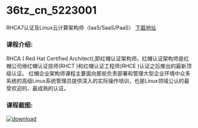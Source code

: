 # 36tz_cn_5223001
RHCA7认证及Linux云计算架构师（IaaS/SaaS/PaaS）
[下载地址](http://www.36tz.cn/article/5223001 "下载地址")
### 课程介绍:
RHCA ( Red Hat Certified Architect),即红帽认证架构师。红帽认证架构师是红帽公司继红帽认证技师(RHCT )和红帽认证工程师(RHCE )认证之后推出的最新顶级认证。
红帽企业架构师课程主要面向那些负责部署和管理大型企业环境中众多系统的高级Linux系统管理员提供深入的实际操作培训，也是Linux领域公认的最受欢迎的、最成熟的认证。

### 课程截图:
[![download](http://36tz.cn/muke_img/2022_02_2-78.png "下载地址")](http://www.36tz.cn "下载地址")

